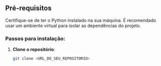 ## Pré-requisitos

Certifique-se de ter o Python instalado na sua máquina. É recomendado usar um ambiente virtual para isolar as dependências do projeto.

### Passos para instalação:

1. **Clone o repositório**:
   ```bash
   git clone <URL_DO_SEU_REPOSITORIO>
